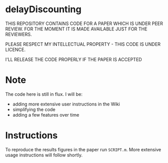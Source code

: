 # delayDiscounting

THIS REPOSITORY CONTAINS CODE FOR A PAPER WHICH IS UNDER PEER REVIEW. FOR THE MOMENT IT IS MADE AVAILABLE JUST FOR THE REVIEWERS. 

PLEASE RESPECT MY INTELLECTUAL PROPERTY - THIS CODE IS UNDER LICENCE. 

I'LL RELEASE THE CODE PROPERLY IF THE PAPER IS ACCEPTED

# Note

The code here is still in flux. I will be:
*  adding more extensive user instructions in the Wiki
*  simplifying the code
*  adding a few features over time

# Instructions

To reproduce the results figures in the paper run `SCRIPT.m`. More extensive usage instructions will follow shortly.

